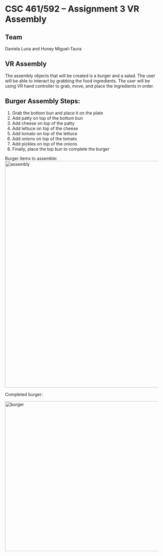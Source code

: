 # CSC 461/592 – Assignment 3 VR Assembly
## Team
Daniela Luna and Honey Miguel-Taura

## VR Assembly
The assembly objects that will be created is a burger and a salad. The user will be able to interact by grabbing the food ingredients. The user will be using VR hand controller to grab, move, and place the ingredients in order. 

## Burger Assembly Steps:
1. Grab the bottom bun and place it on the plate
2. Add patty on top of the bottom bun
3. Add cheese on top of the patty
4. Add lettuce on top of the cheese
5. Add tomato on top of the lettuce
6. Add onions on top of the tomato
7. Add pickles on top of the onions
8. Finally, place the top bun to complete the burger


Burger items to assemble:
<img width="1597" height="748" alt="assembly" src="https://github.com/user-attachments/assets/035e717a-492c-472e-8ae5-1d71c2ead88d" />


Completed burger:


<img width="630" height="495" alt="burger" src="https://github.com/user-attachments/assets/2c71db78-18ad-49ee-8b7a-ee0c8c976f0a" />
